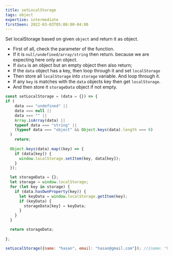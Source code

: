 ```yaml
---
title: setLocalStorage
tags: object
expertise: intermediate
firstSeen: 2022-03-03T05:00:00-04:00
---
```


Set localStorage based on given `object` and return it as object.

- First of all, check the parameter of the function.
- If it is `null/undefined/array/string` then return. because we are expecting here only an object.
- If `data` is an object but an empty object then also return;
- If the `data` object has a key, then loop through it and set `localStorage` 
- Then store all `localStorage` into `storage` variable. And loop through it. 
- If any `key` is matches with the `data` objects key then get `localStorage`.
- And then store it `storageData` object if not empty.
```js
const setLocalStorage = (data = {}) => {
if (
    data === "undefined" ||
    data === null ||
    data === "" ||
    Array.isArray(data) ||
    typeof data === "string" ||
    (typeof data === "object" && Object.keys(data).length === 0)
  )
    return;
    
  Object.keys(data).map((key) => {
    if (data[key]) {
      window.localStorage.setItem(key, data[key]);
    }
  });

  let storageData = {};
  let storage = window.localStorage;
  for (let key in storage) {
    if (data.hasOwnProperty(key)) {
      let keyData = window.localStorage.getItem(key);
      if (keyData) {
        storageData[key] = keyData;
      }
    }
  }

  return storageData;
  
};
```

```js
setLocalStorage({name: "hasan", email: "hasan@gmail.com"}); //{name: "hasan", email: "hasan@gmail.com"}
```